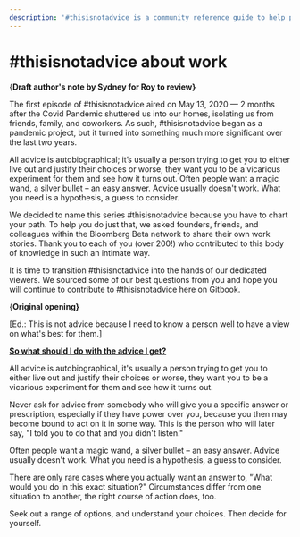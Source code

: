 ```yaml
---
description: '#thisisnotadvice is a community reference guide to help people at work.'
---
```


# #thisisnotadvice about work

{**Draft author's note by Sydney for Roy to review}**

The first episode of #thisisnotadvice aired on May 13, 2020 — 2 months after the Covid Pandemic shuttered us into our homes, isolating us from friends, family, and coworkers. As such, #thisisnotadvice began as a pandemic project, but it turned into something much more significant over the last two years.

All advice is autobiographical; it’s usually a person trying to get you to either live out and justify their choices or worse, they want you to be a vicarious experiment for them and see how it turns out. Often people want a magic wand, a silver bullet – an easy answer. Advice usually doesn't work. What you need is a hypothesis, a guess to consider.

We decided to name this series #thisisnotadvice because you have to chart your path. To help you do just that, we asked founders, friends, and colleagues within the Bloomberg Beta network to share their own work stories. Thank you to each of you (over 200!) who contributed to this body of knowledge in such an intimate way.

It is time to transition #thisisnotadvice into the hands of our dedicated viewers. We sourced some of our best questions from you and hope you will continue to contribute to #thisisnotadvice here on Gitbook.

{**Original opening}**

\[Ed.: This is not advice because I need to know a person well to have a view on what's best for them.]

[**So what should I do with the advice I get?**](https://www.pscp.tv/roybahat/1PlKQNVnraNGE?t=9m52s)

All advice is autobiographical, it's usually a person trying to get you to either live out and justify their choices or worse, they want you to be a vicarious experiment for them and see how it turns out.&#x20;

Never ask for advice from somebody who will give you a specific answer or prescription, especially if they have power over you, because you then may become bound to act on it in some way. This is the person who will later say, "I told you to do that and you didn't listen."

Often people want a magic wand, a silver bullet – an easy answer. Advice usually doesn't work. What you need is a hypothesis, a guess to consider.&#x20;

There are only rare cases where you actually want an answer to, "What would you do in this exact situation?" Circumstances differ from one situation to another, the right course of action does, too.

Seek out a range of options, and understand your choices. Then decide for yourself.

###

